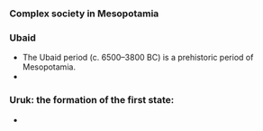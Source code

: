 ### Complex society in Mesopotamia 

### Ubaid
  - The Ubaid period (c. 6500–3800 BC) is a prehistoric period of Mesopotamia. 
  - 
  
 ### Uruk: the formation of the first state: 
  - 
